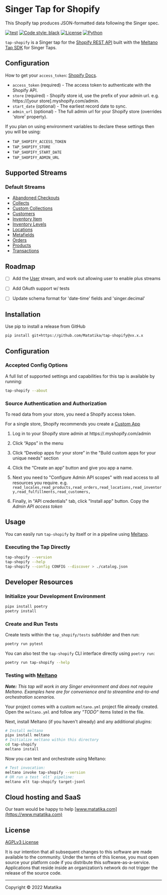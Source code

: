 # Singer Tap for Shopify

This Shopify tap produces JSON-formatted data following the Singer spec.

[![test](https://github.com/matatika/tap-shopify/actions/workflows/ci_workflow.yml/badge.svg)](https://github.com/matatika/tap-shopify/actions/workflows/ci_workflow.yml)
[![Code style: black](https://img.shields.io/badge/code%20style-black-000000.svg)](https://github.com/psf/black)
[![License](https://img.shields.io/github/license/matatika/tap-shopify)](LICENSE.md)
[![Python](https://img.shields.io/static/v1?logo=python&label=python&message=3.7%20|%203.8%20|%203.9&color=blue)]()

`tap-shopify` is a Singer tap for the [Shopify REST API](https://shopify.dev/api) built 
with the [Meltano Tap SDK](https://sdk.meltano.com) for Singer Taps.

## Configuration

How to get your `access_token`: [Shopify Docs](https://www.shopify.co.uk/partners/blog/17056443-how-to-generate-a-shopify-api-token).

- `access_token` (required) - The access token to authenticate with the Shopify API.
- `store` (required) - Shopify store id, use the prefix of your admin url. e.g. https://[your store].myshopify.com/admin.
- `start_date` (optional) - The earliest record date to sync.
- `admin_url` (optional) - The full admin url for your Shopify store (overrides 'store' property).

If you plan on using environment variables to declare these settings then you will be using:
- `TAP_SHOPIFY_ACCESS_TOKEN`
- `TAP_SHOPIFY_STORE`
- `TAP_SHOPIFY_START_DATE`
- `TAP_SHOPIFY_ADMIN_URL`

## Supported Streams

### Default Streams

* [Abandoned Checkouts](https://shopify.dev/api/admin-rest/2022-01/resources/abandoned-checkouts)
* [Collects](https://shopify.dev/api/admin-rest/2022-01/resources/collect)
* [Custom Collections](https://shopify.dev/api/admin-rest/2022-01/resources/customcollection)
* [Customers](https://shopify.dev/api/admin-rest/2022-01/resources/customer)
* [Inventory Item](https://shopify.dev/api/admin-rest/2022-01/resources/inventoryitem)
* [Inventory Levels](https://shopify.dev/api/admin-rest/2022-01/resources/inventorylevel)
* [Locations](https://shopify.dev/api/admin-rest/2022-01/resources/location)
* [Metafields](https://shopify.dev/api/admin-rest/2022-01/resources/metafield)
* [Orders](https://shopify.dev/api/admin-rest/2022-01/resources/order)
* [Products](https://shopify.dev/api/admin-rest/2022-01/resources/product)
* [Transactions](https://shopify.dev/api/admin-rest/2022-01/resources/transaction)


## Roadmap

- [ ] Add the [User](https://shopify.dev/api/admin-rest/2022-01/resources/user#resource-object) stream, and work out allowing user to enable plus streams
- [ ] Add OAuth support w/ tests
- [ ] Update schema format for 'date-time' fields and 'singer.decimal'



## Installation

Use pip to install a release from GitHub

```bash
pip install git+https://github.com/Matatika/tap-shopify@vx.x.x
```

## Configuration

### Accepted Config Options

A full list of supported settings and capabilities for this tap is available by running:

```bash
tap-shopify --about
```

### Source Authentication and Authorization

To read data from your store, you need a Shopify access token.

For a single store, Shopify recommends you create a [Custom App](https://help.shopify.com/en/manual/apps/custom-apps)

1. Log in to your Shopify store admin at https://<store>.myshopify.com/admin

2. Click “Apps” in the menu

3. Click “Develop apps for your store” in the "Build custom apps for your unique needs" section

4. Click the “Create an app” button and give you app a name.

5. Next you need to "Configure Admin API scopes" with read access to all resources you require. e.g. `read_locales,read_products,read_orders,read_locations,read_inventory,read_fulfillments,read_customers,`

6. Finally, in "API credentials" tab, click "Install app" button.  Copy the *Admin API access token*


## Usage

You can easily run `tap-shopify` by itself or in a pipeline using [Meltano](https://meltano.com/).

### Executing the Tap Directly

```bash
tap-shopify --version
tap-shopify --help
tap-shopify --config CONFIG --discover > ./catalog.json
```

## Developer Resources

### Initialize your Development Environment

```bash
pipx install poetry
poetry install
```

### Create and Run Tests

Create tests within the `tap_shopify/tests` subfolder and
  then run:

```bash
poetry run pytest
```

You can also test the `tap-shopify` CLI interface directly using `poetry run`:

```bash
poetry run tap-shopify --help
```

### Testing with [Meltano](https://www.meltano.com)

_**Note:** This tap will work in any Singer environment and does not require Meltano.
Examples here are for convenience and to streamline end-to-end orchestration scenarios._

Your project comes with a custom `meltano.yml` project file already created. Open the `meltano.yml` and follow any _"TODO"_ items listed in the file.

Next, install Meltano (if you haven't already) and any additional plugins:

```bash
# Install meltano
pipx install meltano
# Initialize meltano within this directory
cd tap-shopify
meltano install
```

Now you can test and orchestrate using Meltano:

```bash
# Test invocation:
meltano invoke tap-shopify --version
# OR run a test `elt` pipeline:
meltano elt tap-shopify target-jsonl
```


## Cloud hosting and SaaS
Our team would be happy to help [www.matatika.com](https://www.matatika.com)


## License
[AGPLv3 License](LICENSE)

It is our intention that all subsequent changes to this software are made available to the community. Under the terms of this license, you must open source your platform code if you distribute this software-as-a-service.  Applications that reside inside an organization’s network do not trigger the release of the source code.


---

Copyright &copy; 2022 Matatika
